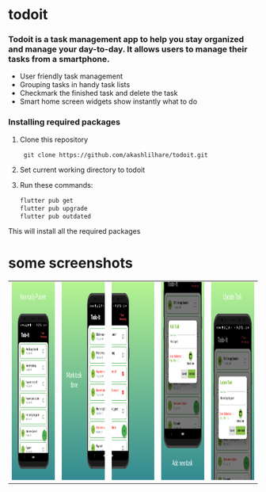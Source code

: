 # todoit

### Todoit is a task management app to help you stay organized and manage your day-to-day. It allows users to manage their tasks from a smartphone.

* User friendly task management
* Grouping tasks in handy task lists
* Checkmark the finished task and delete the task
* Smart home screen widgets show instantly what to do


### Installing required packages

1. Clone this repository
   ```
    git clone https://github.com/akashlilhare/todoit.git
   ```

2. Set current working directory to todoit

3. Run these commands:
   ```
   flutter pub get
   flutter pub upgrade
   flutter pub outdated
   ```

 This will install all the required packages


<h1>some screenshots</h1>
<table>
  <tr>
    <td><img src="screenshot/screen_1.png" width="200" height="400"></td>
    <td><img src="screenshot/screen_2.png" width="200" height="400"></td>
    <td><img src="screenshot/screen_3.png" width="200" height="400"></td>
        <td><img src="screenshot/screen_4.png" width="200" height="400"></td>
        <td><img src="screenshot/screen_5.png" width="200" height="400"></td>
  </tr>
 </table>






